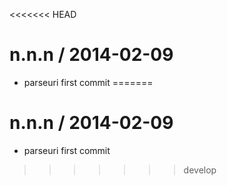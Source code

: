 <<<<<<< HEAD

n.n.n / 2014-02-09
==================

 * parseuri first commit
=======

n.n.n / 2014-02-09
==================

 * parseuri first commit
>>>>>>> develop
